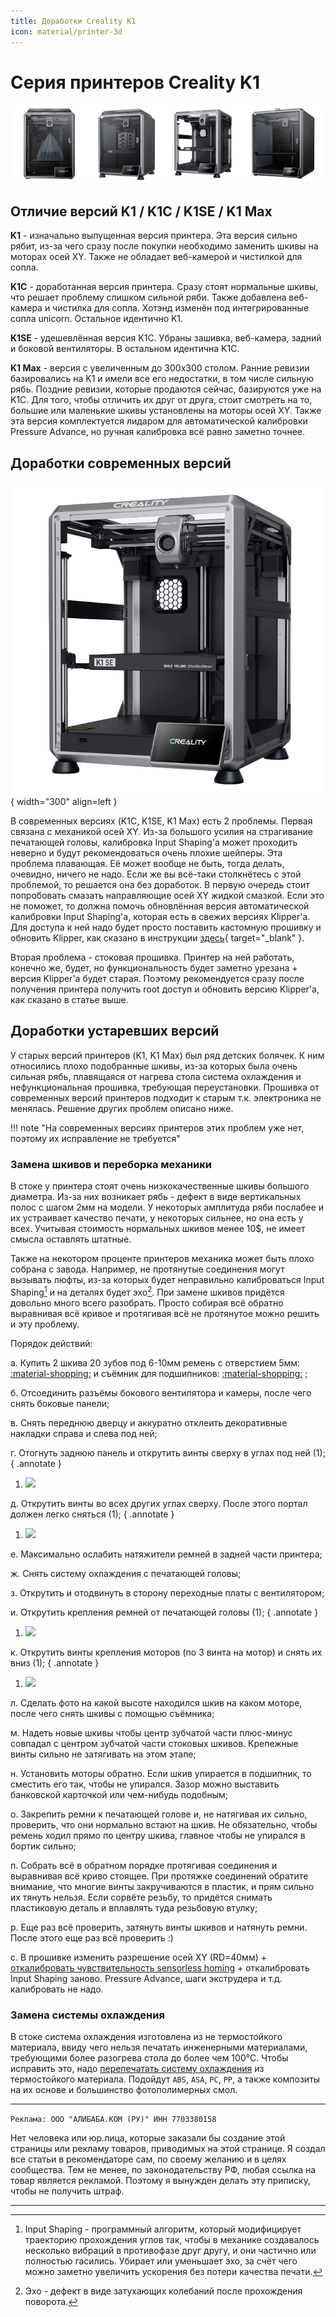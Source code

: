 ```yaml
---
title: Доработки Creality K1
icon: material/printer-3d
---
```


# Серия принтеров Creality K1

![](./pics/k1_series.png)

## Отличие версий K1 / K1C / K1SE / K1 Max

**K1** - изначально выпущенная версия принтера. Эта версия сильно рябит, из-за чего сразу после покупки необходимо заменить шкивы на моторах осей XY. Также не обладает веб-камерой и чистилкой для сопла.

**K1C** - доработанная версия принтера. Сразу стоят нормальные шкивы, что решает проблему слишком сильной ряби. Также добавлена веб-камера и чистилка для сопла. Хотэнд изменён под интегрированные сопла unicorn. Остальное идентично K1.

**K1SE** - удешевлённая версия K1C. Убраны зашивка, веб-камера, задний и боковой вентиляторы. В остальном идентична K1C.

**K1 Max** - версия с увеличенным до 300х300 столом. Ранние ревизии базировались на K1 и имели все его недостатки, в том числе сильную рябь. Поздние ревизии, которые продаются сейчас, базируются уже на K1C. Для того, чтобы отличить их друг от друга, стоит смотреть на то, большие или маленькие шкивы установлены на моторы осей XY. Также эта версия комплектуется лидаром для автоматической калибровки Pressure Advance, но ручная калибровка всё равно заметно точнее.

## Доработки современных версий

![](./pics/k1se.png){ width="300" align=left }

В современных версиях (K1C, K1SE, K1 Max) есть 2 проблемы. Первая связана с механикой осей XY. Из-за большого усилия на страгивание печатающей головы, калибровка Input Shaping'а может проходить неверно и будут рекомендоваться очень плохие шейперы. Эта проблема плавающая. Её может вообще не быть, тогда делать, очевидно, ничего не надо. Если же вы всё-таки столкнётесь с этой проблемой, то решается она без доработок. В первую очередь стоит попробовать смазать направляющие осей XY жидкой смазкой. Если это не поможет, то должна помочь обновлённая версия автоматической калибровки Input Shaping'а, которая есть в свежих версиях Klipper'а. Для доступа к ней надо будет просто поставить кастомную прошивку и обновить Klipper, как сказано в инструкции [здесь](https://github.com/Tombraider2006/K1/blob/main/version_config/readme.md){ target="_blank" }.

Вторая проблема - стоковая прошивка. Принтер на ней работать, конечно же, будет, но функциональность будет заметно урезана + версия Klipper'а будет старая. Поэтому рекомендуется сразу после получения принтера получить root доступ и обновить версию Klipper'а, как сказано в статье выше.

## Доработки устаревших версий

У старых версий принтеров (K1, K1 Max) был ряд детских болячек. К ним относились плохо подобранные шкивы, из-за которых была очень сильная рябь, плавящаяся от нагрева стола система охлаждения и нефункциональная прошивка, требующая переустановки. Прошивка от современных версий принтеров подходит к старым т.к. электроника не менялась. Решение других проблем описано ниже.

!!! note "На современных версиях принтеров этих проблем уже нет, поэтому их исправление не требуется"

### Замена шкивов и переборка механики

В стоке у принтера стоят очень низкокачественные шкивы большого диаметра. Из-за них возникает рябь - дефект в виде вертикальных полос с шагом 2мм на модели. У некоторых амплитуда ряби послабее и их устраивает качество печати, у некоторых сильнее, но она есть у всех. Учитывая стоимость нормальных шкивов менее 10$, не имеет смысла оставлять штатные.

Также на некотором проценте принтеров механика может быть плохо собрана с завода. Например, не протянутые соединения могут вызывать люфты, из-за которых будет неправильно калиброваться Input Shaping[^1] и на деталях будет эхо[^2]. При замене шкивов придётся довольно много всего разобрать. Просто собирая всё обратно выравнивая всё кривое и протягивая всё не протянутое можно решить и эту проблему.

Порядок действий:

а. Купить 2 шкива 20 зубов под 6-10мм ремень с отверстием 5мм: [:material-shopping:](https://alli.pub/6u3lv1?erid=2SDnjeAACsA) и съёмник для подшипников: [:material-shopping:](https://www.vseinstrumenti.ru/product/peredvizhnoj-2-h-lapyj-semnik-s-fiksatorom-avtodelo-75-mm-f19-35-mm-41875-11632-1167274/) ;

б. Отсоединить разъёмы бокового вентилятора и камеры, после чего снять боковые панели;

в. Снять переднюю дверцу и аккуратно отклеить декоративные накладки справа и слева под ней;

г. Отогнуть заднюю панель и открутить винты сверху в углах под ней (1);
{ .annotate }

1. ![](pics/k1_back_panel_screws.png)

д. Открутить винты во всех других углах сверху. После этого портал должен легко сняться (1);
{ .annotate }

1. ![](pics/k1_portal_screws.png)

е. Максимально ослабить натяжители ремней в задней части принтера;

ж. Снять систему охлаждения с печатающей головы;

з. Открутить и отодвинуть в сторону переходные платы с вентилятором;

и.  Открутить крепления ремней от печатающей головы (1);
{ .annotate }

1. ![](pics/k1_belt_mount.png)

к. Открутить винты крепления моторов (по 3 винта на мотор) и снять их вниз (1);
{ .annotate }

1. ![](pics/k1_motor_screws.png)

л. Сделать фото на какой высоте находился шкив на каком моторе, после чего снять шкивы с помощью съёмника;

м. Надеть новые шкивы чтобы центр зубчатой части плюс-минус совпадал с центром зубчатой части стоковых шкивов. Крепежные винты сильно не затягивать на этом этапе;

н. Установить моторы обратно. Если шкив упирается в подшипник, то сместить его так, чтобы не упирался. Зазор можно выставить банковской карточкой или чем-нибудь подобным;

о. Закрепить ремни к печатающей голове и, не натягивая их сильно, проверить, что они нормально встают на шкив. Не обязательно, чтобы ремень ходил прямо по центру шкива, главное чтобы не упирался в бортик сильно;

п. Собрать всё в обратном порядке протягивая соединения и выравнивая всё криво стоящее. При протяжке соединений обратите внимание, что многие винты закручиваются в пластик, и прям сильно их тянуть нельзя. Если сорвёте резьбу, то придётся снимать пластиковую деталь и вплавлять туда резьбовую втулку;

р. Еще раз всё проверить, затянуть винты шкивов и натянуть ремни. После этого еще раз всё проверить :)

с. В прошивке изменить разрешение осей XY (RD=40мм) + [откалибровать чувствительность sensorless homing](https://www.klipper3d.org/TMC_Drivers.html#tuning) + откалибровать Input Shaping заново. Pressure Advance, шаги экструдера и т.д. калибровать не надо.

### Замена системы охлаждения

В стоке система охлаждения изготовлена из не термостойкого материала, ввиду чего нельзя печатать инженерными материалами, требующими более разогрева стола до более чем 100°C. Чтобы исправить это, надо [перепечатать систему охлаждения](https://www.printables.com/model/558128-creality-k1-k3d-cooling-system) из термостойкого материала. Подойдут `ABS`, `ASA`, `PC`, `PP`, а также композиты на их основе и большинство фотополимерных смол.

[^1]: Input Shaping - программный алгоритм, который модифицирует траекторию прохождения углов так, чтобы в механике создавалось несколько вибраций в противофазе друг другу, и они частично или полностью гасились. Убирает или уменьшает эхо, за счёт чего можно заметно увеличить ускорения без потери качества печати.
[^2]: Эхо - дефект в виде затухающих колебаний после прохождения поворота.
[^3]: Рябь - дефект, выглядящий как повторяющиеся с шагом 2мм вертикальные полосы на модели. Обычно не убирается никак, просто находится диапазон скоростей, в котором амплитуда ряби меньше. Но на некоторых принтерах есть рабочие рецепты борьбы с этим дефектом.

---

`Реклама: ООО "АЛИБАБА.КОМ (РУ)" ИНН 7703380158`

Нет человека или юр.лица, которые заказали бы создание этой страницы или рекламу товаров, приводимых на этой странице. Я создал все статьи в рекомендаторе сам, по своему желанию и в целях сообщества. Тем не менее, по законодательству РФ, любая ссылка на товар является рекламой. Поэтому я вынужден делать эту приписку, чтобы не получить штраф.

---